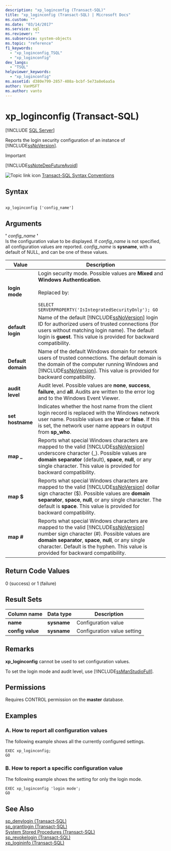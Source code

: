 ```yaml
---
description: "xp_loginconfig (Transact-SQL)"
title: "xp_loginconfig (Transact-SQL) | Microsoft Docs"
ms.custom: ""
ms.date: "03/14/2017"
ms.service: sql
ms.reviewer: ""
ms.subservice: system-objects
ms.topic: "reference"
f1_keywords: 
  - "xp_loginconfig_TSQL"
  - "xp_loginconfig"
dev_langs: 
  - "TSQL"
helpviewer_keywords: 
  - "xp_loginconfig"
ms.assetid: d380e799-2857-408a-bcbf-5e73a8e6aa5a
author: VanMSFT
ms.author: vanto
---
```

# xp_loginconfig (Transact-SQL)
[!INCLUDE [SQL Server](../../includes/applies-to-version/sqlserver.md)]

  Reports the login security configuration of an instance of [!INCLUDE[ssNoVersion](../../includes/ssnoversion-md.md)].  
  
> [!IMPORTANT]  
>  [!INCLUDE[ssNoteDepFutureAvoid](../../includes/ssnotedepfutureavoid-md.md)]  
  
 ![Topic link icon](../../database-engine/configure-windows/media/topic-link.gif "Topic link icon") [Transact-SQL Syntax Conventions](../../t-sql/language-elements/transact-sql-syntax-conventions-transact-sql.md)  
  
## Syntax  
  
```  
  
xp_loginconfig ['config_name']  
```  
  
## Arguments  
 **'** *config_name* **'**  
 Is the configuration value to be displayed. If *config_name* is not specified, all configuration values are reported. *config_name* is **sysname**, with a default of NULL, and can be one of these values.  
  
|Value|Description|  
|-----------|-----------------|  
|**login mode**|Login security mode. Possible values are **Mixed** and **Windows Authentication**.<br /><br /> Replaced by:<br /><br /> `SELECT SERVERPROPERTY('IsIntegratedSecurityOnly'); GO`|  
|**default login**|Name of the default [!INCLUDE[ssNoVersion](../../includes/ssnoversion-md.md)] login ID for authorized users of trusted connections (for users without matching login name). The default login is **guest**. This value is provided for backward compatibility.|  
|**Default domain**|Name of the default Windows domain for network users of trusted connections. The default domain is the domain of the computer running Windows and [!INCLUDE[ssNoVersion](../../includes/ssnoversion-md.md)]. This value is provided for backward compatibility.|  
|**audit level**|Audit level. Possible values are **none**, **success**, **failure**, and **all**. Audits are written to the error log and to the Windows Event Viewer.|  
|**set hostname**|Indicates whether the host name from the client login record is replaced with the Windows network user name. Possible values are **true** or **false**. If this is set, the network user name appears in output from **sp_who**.|  
|**map _**|Reports what special Windows characters are mapped to the valid [!INCLUDE[ssNoVersion](../../includes/ssnoversion-md.md)] underscore character (_). Possible values are **domain separator** (default), **space**, **null**, or any single character. This value is provided for backward compatibility.|  
|**map $**|Reports what special Windows characters are mapped to the valid [!INCLUDE[ssNoVersion](../../includes/ssnoversion-md.md)] dollar sign character ($). Possible values are **domain separator**, **space**, **null**, or any single character. The default is **space**. This value is provided for backward compatibility.|  
|**map #**|Reports what special Windows characters are mapped to the valid [!INCLUDE[ssNoVersion](../../includes/ssnoversion-md.md)] number sign character (#). Possible values are **domain separator**, **space**, **null**, or any single character. Default is the hyphen. This value is provided for backward compatibility.|  
  
## Return Code Values  
 0 (success) or 1 (failure)  
  
## Result Sets  
  
|Column name|Data type|Description|  
|-----------------|---------------|-----------------|  
|**name**|**sysname**|Configuration value|  
|**config value**|**sysname**|Configuration value setting|  
  
## Remarks  
 **xp_loginconfig** cannot be used to set configuration values.  
  
 To set the login mode and audit level, use [!INCLUDE[ssManStudioFull](../../includes/ssmanstudiofull-md.md)].  
  
## Permissions  
 Requires CONTROL permission on the **master** database.  
  
## Examples  
  
### A. How to report all configuration values  
 The following example shows all the currently configured settings.  
  
```  
EXEC xp_loginconfig;  
GO  
```  
  
### B. How to report a specific configuration value  
 The following example shows the setting for only the login mode.  
  
```  
EXEC xp_loginconfig 'login mode';  
GO  
```  
  
## See Also  
 [sp_denylogin &#40;Transact-SQL&#41;](../../relational-databases/system-stored-procedures/sp-denylogin-transact-sql.md)   
 [sp_grantlogin &#40;Transact-SQL&#41;](../../relational-databases/system-stored-procedures/sp-grantlogin-transact-sql.md)   
 [System Stored Procedures &#40;Transact-SQL&#41;](../../relational-databases/system-stored-procedures/system-stored-procedures-transact-sql.md)   
 [sp_revokelogin &#40;Transact-SQL&#41;](../../relational-databases/system-stored-procedures/sp-revokelogin-transact-sql.md)   
 [xp_logininfo &#40;Transact-SQL&#41;](../../relational-databases/system-stored-procedures/xp-logininfo-transact-sql.md)  
  
  
